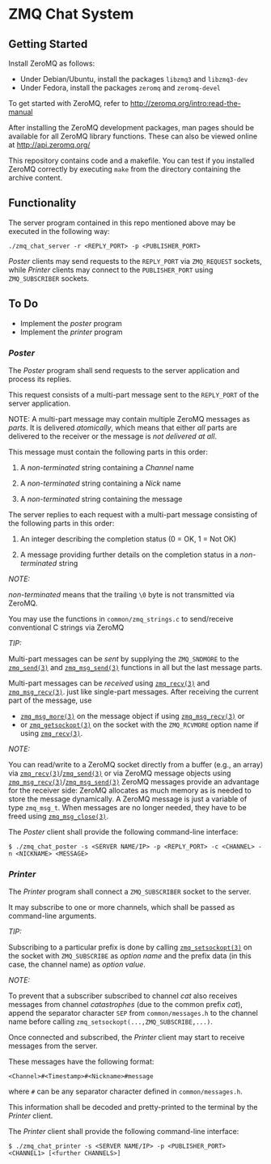# ZMQ Chat System #

## Getting Started ##

Install ZeroMQ as follows:

* Under Debian/Ubuntu, install the packages `libzmq3` and `libzmq3-dev`
* Under Fedora, install the packages `zeromq` and `zeromq-devel`

To get started with ZeroMQ, refer to http://zeromq.org/intro:read-the-manual

After installing the ZeroMQ development packages, man pages should
be available for all ZeroMQ library functions.
These can also be viewed online at http://api.zeromq.org/

This repository contains code and a makefile. You can test
if you installed ZeroMQ correctly by executing `make` from the
directory containing the archive content.

## Functionality ##

The server program contained in this repo mentioned above may be
executed in the following way:

```
./zmq_chat_server -r <REPLY_PORT> -p <PUBLISHER_PORT>
```

_Poster_ clients may send requests to the `REPLY_PORT` via `ZMQ_REQUEST`
sockets, while _Printer_ clients may connect to the `PUBLISHER_PORT`
using `ZMQ_SUBSCRIBER` sockets.

## To Do ##

* Implement the _poster_ program
* Implement the _printer_ program

### _Poster_ ###

The _Poster_ program shall send requests to the server application and 
process its replies.

This request consists of a multi-part message sent to the `REPLY_PORT` of the server application.

NOTE: A multi-part message may contain multiple ZeroMQ messages as _parts_.
It is delivered _atomically_, which means that either *all* parts are
delivered to the receiver or the message is *not delivered at all*.

This message must contain the following parts in this order:

1. A *non-terminated* string containing a _Channel_ name

2. A *non-terminated* string containing a _Nick_ name

3. A *non-terminated* string containing the message

The server replies to each request with a multi-part message consisting
of the following parts in this order:

1. An integer describing the completion status (0 = OK, 1 = Not OK)

2. A message providing further details on the completion status in
   a *non-terminated* string

*NOTE:*

*non-terminated* means that the trailing `\0` byte is not transmitted
via ZeroMQ.

You may use the functions in `common/zmq_strings.c` to send/receive
conventional C strings via ZeroMQ

*TIP:*

Multi-part messages can be *sent* by supplying the `ZMQ_SNDMORE` to
the [`zmq_send(3)`](http://api.zeromq.org/4-0:zmq-send) and [`zmq_msg_send(3)`](http://api.zeromq.org/4-0:zmq-msg-send) functions in all but the last
message parts.

Multi-part messages can be *received* using [`zmq_recv(3)`](http://api.zeromq.org/4-0:zmq-recv) and [`zmq_msg_recv(3)`](http://api.zeromq.org/4-0:zmq-msg-recv).
just like single-part messages. After receiving the current part of the
message, use 

* [`zmq_msg_more(3)`](http://api.zeromq.org/4-0:zmq-msg-more) on the message object if using [`zmq_msg_recv(3)`](http://api.zeromq.org/4-0:zmq-msg-recv) or 
* or [`zmq_getsockopt(3)`](http://api.zeromq.org/4-0:zmq-getsockopt) on the socket with the `ZMQ_RCVMORE` option name if using [`zmq_recv(3)`](http://api.zeromq.org/4-0:zmq-recv).


*NOTE:*

You can read/write to a ZeroMQ socket directly from a buffer (e.g., an array) via
[`zmq_recv(3)`](http://api.zeromq.org/4-0:zmq-recv)/[`zmq_send(3)`](http://api.zeromq.org/4-0:zmq-send) or via ZeroMQ message objects using [`zmq_msg_recv(3)`](http://api.zeromq.org/4-0:zmq-msg-recv)/[`zmq_msg_send(3)`](http://api.zeromq.org/4-0:zmq-msg-send)
ZeroMQ messages provide an advantage for the receiver side: ZeroMQ allocates
as much memory as is needed to store the message dynamically. 
A ZeroMQ message is just a variable of type `zmq_msg_t`. When messages are
no longer needed, they have to be freed using [`zmq_msg_close(3)`](http://api.zeromq.org/4-0:zmq-msg-close).

The _Poster_ client shall provide the following command-line interface:

```
$ ./zmq_chat_poster -s <SERVER NAME/IP> -p <REPLY_PORT> -c <CHANNEL> -n <NICKNAME> <MESSAGE>
```

### _Printer_ ###

The _Printer_ program shall connect a `ZMQ_SUBSCRIBER` socket to the
server.

It may subscribe to one or more channels, which shall be passed as
command-line arguments.

*TIP:*

Subscribing to a particular prefix is done by calling [`zmq_setsockopt(3)`](http://api.zeromq.org/4-0:zmq-setsockopt)
on the socket with `ZMQ_SUBSCRIBE` as _option name_ and the prefix data
(in this case, the channel name) as _option value_.

*NOTE:*

To prevent that a subscriber subscribed to channel _cat_ also
receives messages from channel _catastrophes_ (due to the common prefix _cat_),
append the separator character `SEP` from `common/messages.h` to the channel
name before calling `zmq_setsockopt(...,ZMQ_SUBSCRIBE,...)`.

Once connected and subscribed, the _Printer_ client may start to receive
messages from the server.

These messages have the following format:

```
<Channel>#<Timestamp>#<Nickname>#message
```

where `#` can be any separator character defined in `common/messages.h`.


This information shall be decoded and pretty-printed to the terminal by
the _Printer_ client.

The _Printer_ client shall provide the following command-line interface:

```
$ ./zmq_chat_printer -s <SERVER NAME/IP> -p <PUBLISHER_PORT> <CHANNEL1> [<further CHANNELS>]
```



